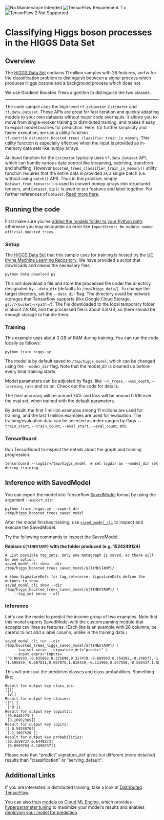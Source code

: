 ![No Maintenance Intended](https://img.shields.io/badge/No%20Maintenance%20Intended-%E2%9C%95-red.svg)
![TensorFlow Requirement: 1.x](https://img.shields.io/badge/TensorFlow%20Requirement-1.x-brightgreen)
![TensorFlow 2 Not Supported](https://img.shields.io/badge/TensorFlow%202%20Not%20Supported-%E2%9C%95-red.svg)

# Classifying Higgs boson processes in the HIGGS Data Set

## Overview
The [HIGGS Data Set](https://archive.ics.uci.edu/ml/datasets/HIGGS) contains 11 million samples with 28 features, and is for the classification problem to distinguish between a signal process which produces Higgs bosons and a background process which does not.

We use Gradient Boosted Trees algorithm to distinguish the two classes.

---

The code sample uses the high level `tf.estimator.Estimator` and `tf.data.Dataset`.  These APIs are great for fast iteration and quickly adapting models to your own datasets without major code overhauls.  It allows you to move from single-worker training to distributed training, and makes it easy to export model binaries for prediction.  Here, for further simplicity and faster execution, we use a utility function `tf.contrib.estimator.boosted_trees_classifier_train_in_memory`.  This utility function is especially effective when the input is provided as in-memory data sets like numpy arrays.

An input function for the `Estimator` typically uses `tf.data.Dataset` API, which can handle various data control like streaming, batching, transform and shuffling. However `boosted_trees_classifier_train_in_memory()` utility function requires that the entire data is provided as a single batch (i.e. without using `batch()` API). Thus in this practice, simply `Dataset.from_tensors()` is used to convert numpy arrays into structured tensors, and `Dataset.zip()` is used to put features and label together.
For further references of `Dataset`, [Read more here](https://www.tensorflow.org/guide/datasets).

## Running the code
First make sure you've [added the models folder to your Python path](/official/#running-the-models); otherwise you may encounter an error like `ImportError: No module named official.boosted_trees`.

### Setup
The [HIGGS Data Set](https://archive.ics.uci.edu/ml/datasets/HIGGS) that this sample uses for training is hosted by the [UC Irvine Machine Learning Repository](https://archive.ics.uci.edu/ml/datasets/). We have provided a script that downloads and cleans the necessary files.

```
python data_download.py
```

This will download a file and store the processed file under the directory designated by `--data_dir` (defaults to `/tmp/higgs_data/`). To change the target directory, set the `--data_dir` flag. The directory could be network storages that Tensorflow supports (like Google Cloud Storage, `gs://<bucket>/<path>/`).
The file downloaded to the local temporary folder is about 2.8 GB, and the processed file is about 0.8 GB, so there should be enough storage to handle them.


### Training

This example uses about 3 GB of RAM during training.
You can run the code locally as follows:

```
python train_higgs.py
```

The model is by default saved to `/tmp/higgs_model`, which can be changed using the `--model_dir` flag.
Note that the model_dir is cleaned up before every time training starts.

Model parameters can be adjusted by flags, like `--n_trees`, `--max_depth`, `--learning_rate` and so on.  Check out the code for details.

The final accuracy will be around 74% and loss will be around 0.516 over the eval set, when trained with the default parameters.

By default, the first 1 million examples among 11 millions are used for training, and the last 1 million examples are used for evaluation.
The training/evaluation data can be selected as index ranges by flags `--train_start`, `--train_count`, `--eval_start`, `--eval_count`, etc.

### TensorBoard

Run TensorBoard to inspect the details about the graph and training progression.

```
tensorboard --logdir=/tmp/higgs_model  # set logdir as --model_dir set during training.
```

## Inference with SavedModel
You can export the model into Tensorflow [SavedModel](https://www.tensorflow.org/guide/saved_model) format by using the argument `--export_dir`:

```
python train_higgs.py --export_dir /tmp/higgs_boosted_trees_saved_model
```

After the model finishes training, use [`saved_model_cli`](https://www.tensorflow.org/guide/saved_model#cli_to_inspect_and_execute_savedmodel) to inspect and execute the SavedModel.

Try the following commands to inspect the SavedModel:

**Replace `${TIMESTAMP}` with the folder produced (e.g. 1524249124)**
```
# List possible tag_sets. Only one metagraph is saved, so there will be one option.
saved_model_cli show --dir /tmp/higgs_boosted_trees_saved_model/${TIMESTAMP}/

# Show SignatureDefs for tag_set=serve. SignatureDefs define the outputs to show.
saved_model_cli show --dir /tmp/higgs_boosted_trees_saved_model/${TIMESTAMP}/ \
    --tag_set serve --all
```

### Inference
Let's use the model to predict the income group of two examples.
Note that this model exports SavedModel with the custom parsing module that accepts csv lines as features. (Each line is an example with 28 columns; be careful to not add a label column, unlike in the training data.)

```
saved_model_cli run --dir /tmp/boosted_trees_higgs_saved_model/${TIMESTAMP}/ \
    --tag_set serve --signature_def="predict" \
    --input_exprs='inputs=["0.869293,-0.635082,0.225690,0.327470,-0.689993,0.754202,-0.248573,-1.092064,0.0,1.374992,-0.653674,0.930349,1.107436,1.138904,-1.578198,-1.046985,0.0,0.657930,-0.010455,-0.045767,3.101961,1.353760,0.979563,0.978076,0.920005,0.721657,0.988751,0.876678", "1.595839,-0.607811,0.007075,1.818450,-0.111906,0.847550,-0.566437,1.581239,2.173076,0.755421,0.643110,1.426367,0.0,0.921661,-1.190432,-1.615589,0.0,0.651114,-0.654227,-1.274345,3.101961,0.823761,0.938191,0.971758,0.789176,0.430553,0.961357,0.957818"]'
```

This will print out the predicted classes and class probabilities. Something like:

```
Result for output key class_ids:
[[1]
 [0]]
Result for output key classes:
[['1']
 ['0']]
Result for output key logistic:
[[0.6440273 ]
 [0.10902369]]
Result for output key logits:
[[ 0.59288704]
 [-2.1007526 ]]
Result for output key probabilities:
[[0.3559727 0.6440273]
 [0.8909763 0.1090237]]
```

Please note that "predict" signature_def gives out different (more detailed) results than "classification" or "serving_default".

## Additional Links

If you are interested in distributed training, take a look at [Distributed TensorFlow](https://www.tensorflow.org/deploy/distributed).

You can also [train models on Cloud ML Engine](https://cloud.google.com/ml-engine/docs/getting-started-training-prediction), which provides [hyperparameter tuning](https://cloud.google.com/ml-engine/docs/getting-started-training-prediction#hyperparameter_tuning) to maximize your model's results and enables [deploying your model for prediction](https://cloud.google.com/ml-engine/docs/getting-started-training-prediction#deploy_a_model_to_support_prediction).
